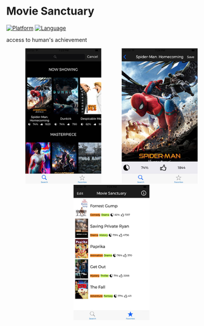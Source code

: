 # Movie Sanctuary

[![Platform](http://img.shields.io/badge/platform-ios-blue.svg?style=flat)](https://developer.apple.com/iphone/index.action)
[![Language](http://img.shields.io/badge/language-swift-brightgreen.svg?style=flat)](https://developer.apple.com/swift)

access to human's achievement

<div align="center">
	<img src="https://github.com/creaaa/MovieSanctuary/blob/master/Screenshots/ms4min.jpg" width="200px" height="356px" style="margin-left: 50px">
	<img src="https://github.com/creaaa/MovieSanctuary/blob/master/Screenshots/ms3min.jpg" width="200px" height="356px" style="margin-left: 50px">
	<img src="https://github.com/creaaa/MovieSanctuary/blob/master/Screenshots/ms1min.jpg" width="200px" height="356px" style="margin-left: 50px">
</div>